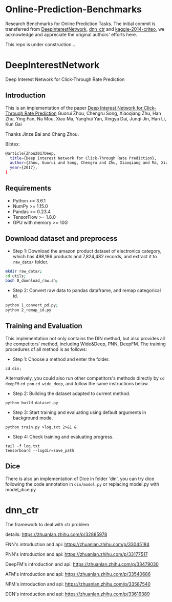 # Online-Prediction-Benchmarks
Research Benchmarks for Online Prediction Tasks. The initial commit is transferred from [DeepInterestNetwork](https://github.com/zhougr1993/DeepInterestNetwork), [dnn_ctr](https://github.com/nzc/dnn_ctr) and [kaggle-2014-criteo](https://github.com/guestwalk/kaggle-2014-criteo), we acknowledge and appreciate the original authors' efforts here.

This repo is under construction...

# DeepInterestNetwork
Deep Interest Network for Click-Through Rate Prediction

## Introduction
This is an implementation of the paper [Deep Interest Network for Click-Through Rate Prediction](https://arxiv.org/abs/1706.06978) Guorui Zhou, Chengru Song, Xiaoqiang Zhu, Han Zhu, Ying Fan, Na Mou, Xiao Ma, Yanghui Yan, Xingya Dai, Junqi Jin, Han Li, Kun Gai

Thanks Jinze Bai and Chang Zhou.

Bibtex:
```sh
@article{Zhou2017Deep,
  title={Deep Interest Network for Click-Through Rate Prediction},
  author={Zhou, Guorui and Song, Chengru and Zhu, Xiaoqiang and Ma, Xiao and Yan, Yanghui and Dai, Xingya and Zhu, Han and Jin, Junqi and Li, Han and Gai, Kun},
  year={2017},
}
```

## Requirements
* Python >= 3.6.1
* NumPy >= 1.15.0
* Pandas >= 0.23.4
* TensorFlow >= 1.8.0
* GPU with memory >= 10G

## Download dataset and preprocess
* Step 1: Download the amazon product dataset of electronics category, which has 498,196 products and 7,824,482 records, and extract it to `raw_data/` folder.
```sh
mkdir raw_data/;
cd utils;
bash 0_download_raw.sh;
```
* Step 2: Convert raw data to pandas dataframe, and remap categorical id.
```sh
python 1_convert_pd.py;
python 2_remap_id.py
```

## Training and Evaluation
This implementation not only contains the DIN method, but also provides all the competitors' method, including Wide&Deep, PNN, DeepFM. The training procedures of all method is as follows:
* Step 1: Choose a method and enter the folder.
```
cd din;
```
Alternatively, you could also run other competitors's methods directly by `cd deepFM` `cd pnn` `cd wide_deep`,
and follow the same instructions below.

* Step 2: Building the dataset adapted to current method.
```
python build_dataset.py
```
* Step 3: Start training and evaluating using default arguments in background mode. 
```
python train.py >log.txt 2>&1 &
```
* Step 4: Check training and evaluating progress.
```
tail -f log.txt
tensorboard --logdir=save_path
```

## Dice
There is also an implementation of Dice in folder 'din', you can try dice following the code annotation in `din/model.py` or replacing model.py with model\_dice.py


# dnn_ctr
The framework to deal with ctr problem

details: https://zhuanlan.zhihu.com/p/32885978

FNN's introduction and api: https://zhuanlan.zhihu.com/p/33045184

PNN's introduction and api: https://zhuanlan.zhihu.com/p/33177517

DeepFM's introduction and api: https://zhuanlan.zhihu.com/p/33479030

AFM's introduction and api: https://zhuanlan.zhihu.com/p/33540686

NFM's introduction and api: https://zhuanlan.zhihu.com/p/33587540

DCN's introduction and api: https://zhuanlan.zhihu.com/p/33619389
